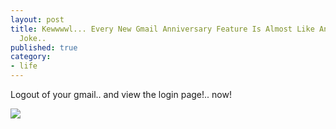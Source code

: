 ```yaml
---
layout: post
title: Kewwwwl... Every New Gmail Anniversary Feature Is Almost Like An April Fool's
  Joke..
published: true
category:
- life
---
```

Logout of your gmail.. and view the login page!.. now!  
  
 [![](http://www.yanime.org/images/gmail_1_t.jpg)](http://www.yanime.org/images/gmail_1.jpg)

